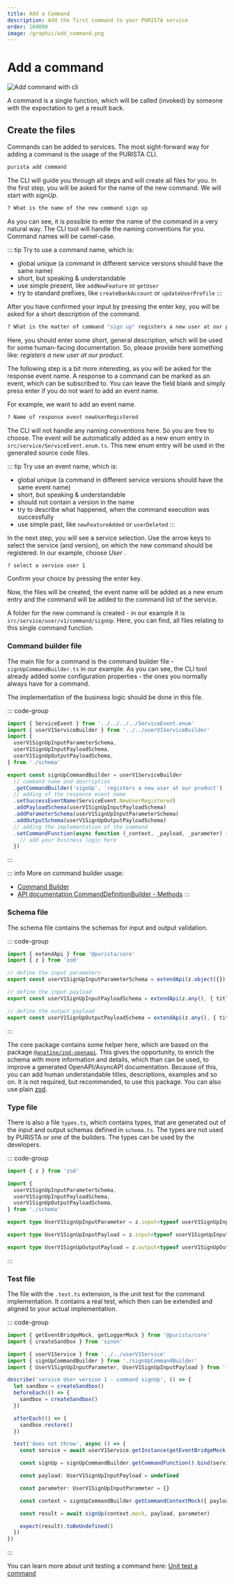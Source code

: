 ```yaml
---
title: Add a Command
description: Add the first command to your PURISTA service
order: 104000
image: /graphic/add_command.png
---
```


# Add a command

![Add command with cli](/graphic/add_command.png)

A command is a single function, which will be called (invoked) by someone with the expectation to get a result back.

## Create the files

Commands can be added to services. The most sight-forward way for adding a command is the usage of the PURISTA CLI.

```bash
purista add command
```

The CLI will guide you through all steps and will create all files for you.
In the first step, you will be asked for the name of the new command.
We will start with _signUp_.

```bash
? What is the name of the new command sign up
```

As you can see, it is possible to enter the name of the command in a very natural way.
The CLI tool will handle the naming conventions for you.
Command names will be camel-case.

::: tip Try to use a command name, which is:

- global unique (a command in different service versions should have the same name)
- short, but speaking & understandable
- use simple present, like `addNewFeature` or `getUser`
- try to standard prefixes, like `createBankAccount` or `updateUserProfile`
:::

After you have confirmed your input by pressing the enter key, you will be asked for a short description of the command.

```bash
? What is the matter of command "sign up" registers a new user at our product
```

Here, you should enter some short, general description, which will be used for some human-facing documentation.
So, please provide here something like: _registers a new user at our product_.

The following step is a bit more interesting, as you will be asked for the response event name.
A response to a command can be marked as an event, which can be subscribed to.
You can leave the field blank and simply press enter if you do not want to add an event name.

For example, we want to add an event name.

```bash
? Name of response event newUserRegistered
```

The CLI will not handle any naming conventions here. So you are free to choose.
The event will be automatically added as a new enum entry in `src/service/ServiceEvent.enum.ts`. This new enum entry will be used in the generated source code files.

::: tip Try use an event name, which is:

- global unique (a command in different service versions should have the same event name)
- short, but speaking & understandable
- should not contain a version in the name
- try to describe what happened, when the command execution was successfully
- use simple past, like `newFeatureAdded` or `userDeleted`
:::

In the next step, you will see a service selection.
Use the arrow keys to select the service (and version), on which the new command should be registered.
In our example, choose _User_ .

```bash
? select a service user 1
```

Confirm your choice by pressing the enter key.

Now, the files will be created, the event name will be added as a new enum entry and the command will be added to the command list of the service.

A folder for the new command is created - in our example it is `src/service/user/v1/command/signUp`.
Here, you can find, all files relating to this single command function.

### Command builder file

The main file for a command is the command builder file - `signUpCommandBuilder.ts` in our example.
As you can see, the CLI tool already added some configuration properties - the ones you normally always have for a command.

The implementation of the business logic should be done in this file.

::: code-group

```typescript [signUpCommandBuilder.ts]
import { ServiceEvent } from '../../../../ServiceEvent.enum'
import { userV1ServiceBuilder } from '../../userV1ServiceBuilder'
import {
  userV1SignUpInputParameterSchema,
  userV1SignUpInputPayloadSchema,
  userV1SignUpOutputPayloadSchema,
} from './schema'

export const signUpCommandBuilder = userV1ServiceBuilder
  // command name and description
  .getCommandBuilder('signUp', 'registers a new user at our product')
  // adding of the response event name
  .setSuccessEventName(ServiceEvent.NewUserRegistered)
  .addPayloadSchema(userV1SignUpInputPayloadSchema)
  .addParameterSchema(userV1SignUpInputParameterSchema)
  .addOutputSchema(userV1SignUpOutputPayloadSchema)
  // adding the implementation of the command
  .setCommandFunction(async function (_context, _payload, _parameter) {
    // add your business logic here
  })
```

:::

::: info More on command builder usage:

- [Command Builder](../2_building_business-logic/command/the-command-builder.md)
- [API documentation CommandDefinitionBuilder - Methods](../../api/classes/purista_core.CommandDefinitionBuilder.html#methods)
:::

### Schema file

The schema file contains the schemas for input and output validation.

::: code-group

```typescript [schema.ts]
import { extendApi } from '@purista/core'
import { z } from 'zod'

// define the input parameters
export const userV1SignUpInputParameterSchema = extendApi(z.object({}), { title: 'sign up input parameter schema' })

// define the input payload
export const userV1SignUpInputPayloadSchema = extendApi(z.any(), { title: 'sign up input payload schema' })

// define the output payload
export const userV1SignUpOutputPayloadSchema = extendApi(z.any(), { title: 'sign up output payload schema' })
```

:::

The core package contains some helper here, which are based on the package [`@anatine/zod-openapi`](https://github.com/anatine/zod-plugins/blob/main/packages/zod-openapi/README.md).
This gives the opportunity, to enrich the schema with more information and details, which than can be used, to improve a generated OpenAPI/AsyncAPI documentation.
Because of this, you can add human understandable titles, descriptions, examples and so on.
It is not required, but recommended, to use this package. You can also use plain [zod](https://zod.dev).

### Type file

There is also a file `types.ts`, which contains types, that are generated out of the input and output schemas defined in `schema.ts`.
The types are not used by PURISTA or one of the builders. The types can be used by the developers.

::: code-group

```typescript [types.ts]
import { z } from 'zod'

import {
  userV1SignUpInputParameterSchema,
  userV1SignUpInputPayloadSchema,
  userV1SignUpOutputPayloadSchema,
} from './schema'

export type UserV1SignUpInputParameter = z.input<typeof userV1SignUpInputParameterSchema>

export type UserV1SignUpInputPayload = z.input<typeof userV1SignUpInputPayloadSchema>

export type UserV1SignUpOutputPayload = z.output<typeof userV1SignUpOutputPayloadSchema>
```

:::

### Test file

The file with the `.test.ts` extension, is the unit test for the command implementation.
It contains a real test, which then can be extended and aligned to your actual implementation.

::: code-group

```typescript [signUpCommandBuilder.test.ts]
import { getEventBridgeMock, getLoggerMock } from '@purista/core'
import { createSandbox } from 'sinon'

import { userV1Service } from '../../userV1Service'
import { signUpCommandBuilder } from './signUpCommandBuilder'
import { UserV1SignUpInputParameter, UserV1SignUpInputPayload } from './types'

describe('service User version 1 - command signUp', () => {
  let sandbox = createSandbox()
  beforeEach(() => {
    sandbox = createSandbox()
  })

  afterEach(() => {
    sandbox.restore()
  })

  test('does not throw', async () => {
    const service = await userV1Service.getInstance(getEventBridgeMock(sandbox).mock, { logger: getLoggerMock(sandbox).mock })

    const signUp = signUpCommandBuilder.getCommandFunction().bind(service)

    const payload: UserV1SignUpInputPayload = undefined

    const parameter: UserV1SignUpInputParameter = {}

    const context = signUpCommandBuilder.getCommandContextMock({ payload, parameter, sandbox })

    const result = await signUp(context.mock, payload, parameter)

    expect(result).toBeUndefined()
  })
})

```

:::

You can learn more about unit testing a command here: [Unit test a command](../2_building_business-logic/command/test-a-command.md)
